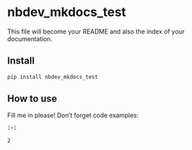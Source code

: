 nbdev_mkdocs_test
================

<!-- WARNING: THIS FILE WAS AUTOGENERATED! DO NOT EDIT! -->

This file will become your README and also the index of your
documentation.

## Install

``` sh
pip install nbdev_mkdocs_test
```

## How to use

Fill me in please! Don’t forget code examples:

``` python
1+1
```

    2

